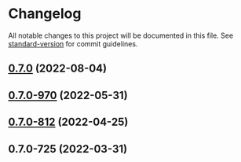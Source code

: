# Changelog

All notable changes to this project will be documented in this file. See [standard-version](https://github.com/conventional-changelog/standard-version) for commit guidelines.

## [0.7.0](https://github.com/TIBCOSoftware/labs-lightcrane-services/compare/v0.7.0-970...v0.7.0) (2022-08-04)

## [0.7.0-970](https://github.com/TIBCOSoftware/labs-lightcrane-services/compare/v0.7.0-812...v0.7.0-970) (2022-05-31)

## [0.7.0-812](https://github.com/TIBCOSoftware/labs-lightcrane-services/compare/v0.7.0-725...v0.7.0-812) (2022-04-25)

## 0.7.0-725 (2022-03-31)
